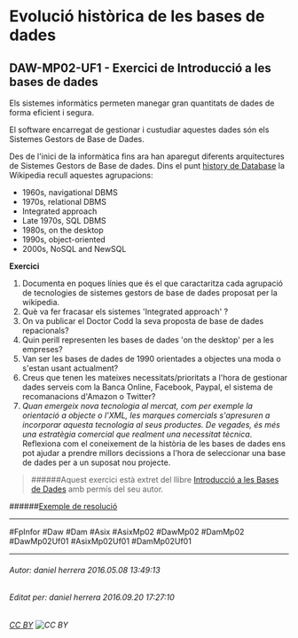 # Evolució històrica de les bases de dades
## DAW-MP02-UF1 - Exercici de Introducció a les bases de dades
Els sistemes informàtics permeten manegar gran quantitats de dades de forma eficient i segura. 

El software encarregat de gestionar i custudiar aquestes dades són els Sistemes Gestors de Base de Dades.

Des de l'inici de la informàtica fins ara han aparegut diferents arquitectures de Sistemes Gestors de Base de dades. Dins el punt [history de Database](https://en.wikipedia.org/wiki/Database#History) la Wikipedia recull aquestes agrupacions:

* 1960s, navigational DBMS
* 1970s, relational DBMS
* Integrated approach
* Late 1970s, SQL DBMS
* 1980s, on the desktop
* 1990s, object-oriented
* 2000s, NoSQL and NewSQL

**Exercici**

1. Documenta en poques línies que és el que caractaritza cada agrupació de tecnologies de sistemes gestors de base de dades proposat per la wikipedia.
2. Què va fer fracasar els sistemes 'Integrated approach' ?
3. On va publicar el Doctor Codd la seva proposta de base de dades repacionals?
4. Quin perill representen les bases de dades 'on the desktop' per a les empreses?
5. Van ser les bases de dades de 1990 orientades a objectes una moda o s'estan usant actualment?
6. Creus que tenen les mateixes necessitats/prioritats a l'hora de gestionar dades serveis com la Banca Online, Facebook, Paypal, el sistema de recomanacions d'Amazon o Twitter? 
7. *Quan emergeix nova tecnologia al mercat, com per exemple la orientació a objecte o l'XML, les marques comercials s'apresuren a incorporar aquesta tecnologia al seus productes. De vegades, és més una estratègia comercial que realment una necessitat tècnica*. Reflexiona com el coneixement de la història de les bases de dades ens pot ajudar a prendre millors decissions a l'hora de seleccionar una base de dades per a un suposat nou projecte.


>
>######Aquest exercici està extret del llibre [Introducció a les Bases de Dades](https://www.amazon.es/Introducci%C3%B3-Bases-Dades-asix-MP02-UF1/dp/153735096X) amb permís del seu autor.
>



######[Exemple de resolució](https://docs.google.com/document/d/11F16_dh8ZrXH3RtzWtOF4CDJvsw3xo6wqgFQS0TMQU4/edit?usp=sharing)

---

#FpInfor #Daw #Dam #Asix #AsixMp02 #DawMp02 #DamMp02 #DawMp02Uf01 #AsixMp02Uf01 #DamMp02Uf01

---

###### Autor: daniel herrera 2016.05.08 13:49:13
###### Editat per: daniel herrera 2016.09.20 17:27:10
###### [CC BY](https://creativecommons.org/licenses/by/4.0/) ![CC BY](https://licensebuttons.net/l/by/3.0/80x15.png)
